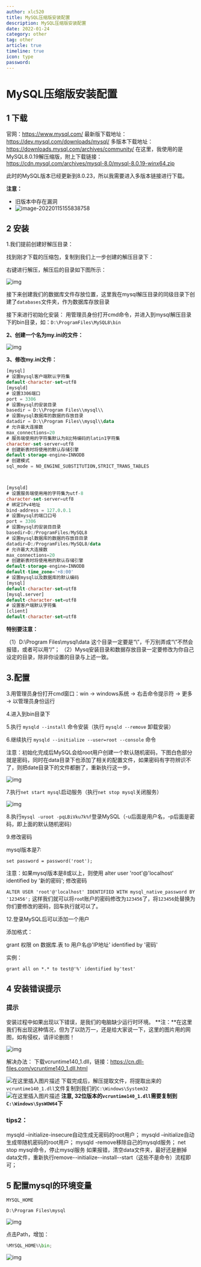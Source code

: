 ```yaml
---
author: xlc520
title: MySQL压缩版安装配置
description: MySQL压缩版安装配置
date: 2022-01-24
category: other
tag: other
article: true
timeline: true
icon: type
password: 
---
```

# MySQL压缩版安装配置

## 1 下载

官网：https://www.mysql.com/
最新版下载地址：https://dev.mysql.com/downloads/mysql/
多版本下载地址：https://downloads.mysql.com/archives/community/
在这里，我使用的是MySQL8.0.19解压缩版，附上下载链接：https://cdn.mysql.com/archives/mysql-8.0/mysql-8.0.19-winx64.zip

此时的MySQL版本已经更新到8.0.23，所以我需要进入多版本链接进行下载。

**注意：**

- 旧版本中存在漏洞
- ![image-20220115155838758](https://gh.xlc520.tk/xlc520/MyImage/raw/main/MdImg/image-20220115155838758.png)

## 2 安装

1.我们提前创建好解压目录：

找到刚才下载的压缩包，复制到我们上一步创建的解压目录下：

右键进行解压，解压后的目录如下图所示：

![img](https://gh.xlc520.tk/xlc520/MyImage/raw/main/MdImg/aHR0cHM6Ly9ibG9nLmNzZG4ubmV0L3dlaXhpbl80NDU3NzU0Mw.png)

接下来创建我们的数据库文件存放位置，这里我在mysql解压目录的同级目录下创建了`databases`文件夹，作为数据库存放目录

接下来进行初始化安装：
用管理员身份打开cmd命令，并进入到mysql解压目录下的bin目录，如：`D:\ProgramFiles\MySQL8\bin`

**2、创建一个名为my.ini的文件：**

![img](https://gh.xlc520.tk/xlc520/MyImage/raw/main/MdImg/ZmFuZ3poZW5naGVpdGk.png)

 **3、修改my.ini文件：**

```sql
[mysql]
# 设置mysql客户端默认字符集
default-character-set=utf8
[mysqld]
# 设置3306端口
port = 3306
# 设置mysql的安装目录
basedir = D:\\Program Files\\mysql\\
# 设置mysql数据库的数据的存放目录
datadir = D:\\Program Files\\mysql\\data
# 允许最大连接数
max_connections=20
# 服务端使用的字符集默认为8比特编码的latin1字符集
character-set-server=utf8
# 创建新表时将使用的默认存储引擎
default-storage-engine=INNODB
# 创建模式
sql_mode = NO_ENGINE_SUBSTITUTION,STRICT_TRANS_TABLES



[mysqld]
# 设置服务端使⽤用的字符集为utf-8
character-set-server=utf8
# 绑定IPv4地址
bind-address = 127.0.0.1
# 设置mysql的端⼝口号
port = 3306
# 设置mysql的安装⽬目录
basedir=D:/ProgramFiles/MySQL8
# 设置mysql数据库的数据的存放⽬目录
datadir=D:/ProgramFiles/MySQL8/data
# 允许最⼤大连接数
max_connections=20
# 创建新表时将使⽤用的默认存储引擎
default-storage-engine=INNODB
default-time_zone='+8:00'
# 设置mysql以及数据库的默认编码
[mysql]
default-character-set=utf8
[mysql.server]
default-character-set=utf8
# 设置客户端默认字符集
[client]
default-character-set=utf8
```

**特别要注意：**

（1）D:\\Program Files\\mysql\\data 这个目录一定要是“\\”，千万别弄成“\”不然会报错，或者可以用“/”；
（2）Mysq安装目录和数据存放目录一定要修改为你自己设定的目录，除非你设置的目录与上述一致。

## 3.配置

3.用管理员身份打开cmd窗口：win -> windows系统 -> 右击命令提示符 -> 更多 -> 以管理员身份运行

4.进入到bin目录下

 5.执行 `mysqld --install` 命令安装（执行 `mysqld --remove` 卸载安装）

6.继续执行 `mysqld --initialize --user=root --console` 命令

注意：初始化完成后MySQL会给root用户创建一个默认随机密码，下图白色部分就是密码，同时在data目录下也添加了相关的配置文件，如果密码有字符辨识不了，则把date目录下的文件都删了，重新执行这一步。

![img](https://gh.xlc520.tk/xlc520/MyImage/raw/main/MdImg/1780812-20190829212537656-1187829463.png)

 7.执行`net start mysql`启动服务（执行`net stop mysql`关闭服务）

![img](https://gh.xlc520.tk/xlc520/MyImage/raw/main/MdImg/1780812-20190829212232857-537058421.png)

 

 8.执行`mysql -uroot -pqLBiVku7k%f`登录MySQL（-u后面是用户名，-p后面是密码，即上面的默认随机密码）

 9.修改密码

mysql版本是7:

`set password = password('root');`

注意：如果mysql版本是8或以上，则使用 alter user 'root'@'localhost' identified by '新的密码'; 修改密码

`ALTER USER 'root'@'localhost' IDENTIFIED WITH mysql_native_password BY '123456';`
这样我们就可以将`roo`t账户的密码修改为`123456`了，将`123456`处替换为你们要修改的密码，回车执行就可以了。

12.登录MySQL后可以添加一个用户

添加格式：

grant 权限 on 数据库.表 to 用户名@'IP地址' identified by '密码'

实例：

`grant all on *.* to test@'%' identified by'test'`

## 4 安装错误提示

### 提示

安装过程中如果出现以下错误，是我们的电脑缺少运行时环境。
**注：**在这里我们有出现这种情况，但为了以防万一，还是给大家说一下，这里的图片用的网图，如有侵权，请评论删图！

![img](https://gh.xlc520.tk/xlc520/MyImage/raw/main/MdImg/20200131203311761.png)

解决办法：
下载vcruntime140_1.dll，链接：https://cn.dll-files.com/vcruntime140_1.dll.html

![在这里插入图片描述](https://gh.xlc520.tk/xlc520/MyImage/raw/main/MdImg/16422331874666.png)
下载完成后，解压提取文件，将提取出来的`vcruntime140_1.dll`文件复制到我们的`C:\Windows\System32`
![在这里插入图片描述](https://gh.xlc520.tk/xlc520/MyImage/raw/main/MdImg/16422331874677.png)
**注意, 32位版本的`vcruntime140_1.dll`需要复制到`C:\Windows\SysWOW64`下**



### tips2：

mysqld –initialize-insecure自动生成无密码的root用户；
mysqld –initialize自动生成带随机密码的root用户；
mysqld -remove移除自己的mysqld服务；
net stop mysql命令，停止mysql服务
如果报错，清空data文件夹，最好还是删掉data文件，重新执行remove--initialize--install--start（这些不是命令）流程即可；





## 5 配置mysql的环境变量

```vbnet
MYSQL_HOME

D:\Program Files\mysql
```

 ![img](https://gh.xlc520.tk/xlc520/MyImage/raw/main/MdImg/20200303112518670.png)

点击Path，增加：

```python
%MYSQL_HOME%\bin;
```

![img](https://gh.xlc520.tk/xlc520/MyImage/raw/main/MdImg/20190831112741174.png)

